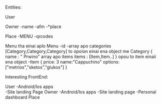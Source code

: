 

Entities: 

User

Owner
	-name
	-afm
	-*place

Place
	-MENU
	-qrcodes


Menu tha einai aplo 
Menu 
-id
-array apo categories
	[Category,Category,Category]
	to opoion einai ena object me
Category {
    name : " Prwino"
    array apo items 
    items : [Item,Item..]
}
opou to item einaii ena object
-Item
{
	price: 3
	name:"Cappuchino"
	options: ["metrios","sketos","glukos"]
}


Interesting FrontEnd:

User
	-Android/Ios apps	
	-Site landing Page
Owner
	-Android/Ios apps
	-Site landing page
	-Personal dashboard
Place
	
